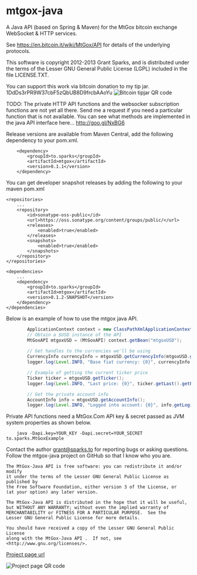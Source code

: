 mtgox-java
==========

A Java API (based on Spring & Maven) for the MtGox bitcoin exchange WebSocket & HTTP services.

See https://en.bitcoin.it/wiki/MtGox/API for details of the underlying protocols.

This software is copyright 2012-2013 Grant Sparks, and is distributed under the terms of the Lesser GNU General Public License (LGPL) included in the file LICENSE.TXT.

You can support this work via bitcoin donation to my tip jar.  1DdDs3rPR9W37cbF5zQbUB8D9frcbAAoYu
![Bitcoin tipjar QR code](https://raw.github.com/GrantSparks/mtgox-java/master/tipjar.png "bitcoin tipjar address")

TODO:  The private HTTP API functions and the websocker subscription functions are not yet all there.  Send me a request if you need a particular function that is not available.  You can see what methods are implemented in the java API interface here... http://goo.gl/NxBG6

Release versions are available from Maven Central, add the following dependency to your pom.xml.

        <dependency>
            <groupId>to.sparks</groupId>
            <artifactId>mtgox</artifactId>
            <version>0.1.1</version>
        </dependency>

You can get developer snapshot releases by adding the following to your maven pom.xml

    <repositories>
        ...
        <repository>
            <id>sonatype-oss-public</id>
            <url>https://oss.sonatype.org/content/groups/public/</url>
            <releases>
                <enabled>true</enabled>
            </releases>
            <snapshots>
                <enabled>true</enabled>
            </snapshots>
        </repository>
    </repositories>

    <dependencies>
        ...
        <dependency>
            <groupId>to.sparks</groupId>
            <artifactId>mtgox</artifactId>
            <version>0.1.2-SNAPSHOT</version>
        </dependency>
    </dependencies>

Below is an example of how to use the mtgox java API.
```java
        ApplicationContext context = new ClassPathXmlApplicationContext("to/sparks/Beans.xml");
        // Obtain a $USD instance of the API
        MtGoxAPI mtgoxUSD = (MtGoxAPI) context.getBean("mtgoxUSD");
        
        // Get handles to the currencies we'll be using
        CurrencyInfo currencyInfo = mtgoxUSD.getCurrencyInfo(mtgoxUSD.getBaseCurrency());
        logger.log(Level.INFO, "Base fiat currency: {0}", currencyInfo.getCurrency().getCurrencyCode());

        // Example of getting the current ticker price
        Ticker ticker = mtgoxUSD.getTicker();
        logger.log(Level.INFO, "Last price: {0}", ticker.getLast().getPriceValue().getCredits());

        // Get the private account info
        AccountInfo info = mtgoxUSD.getAccountInfo();
        logger.log(Level.INFO, "Logged into account: {0}", info.getLogin());
```       
Private API functions need a MtGox.Com API key & secret passed as JVM system properties as shown below.
        
        java -Dapi.key=YOUR_KEY -Dapi.secret=YOUR_SECRET to.sparks.MtGoxExample

Contact the author grant@sparks.to for reporting bugs or asking questions.  Follow the mtgox-java project on GitHub so that I know who you are.

    The MtGox-Java API is free software: you can redistribute it and/or modify
    it under the terms of the Lesser GNU General Public License as published by
    the Free Software Foundation, either version 3 of the License, or
    (at your option) any later version.

    The MtGox-Java API is distributed in the hope that it will be useful,
    but WITHOUT ANY WARRANTY; without even the implied warranty of
    MERCHANTABILITY or FITNESS FOR A PARTICULAR PURPOSE.  See the
    Lesser GNU General Public License for more details.

    You should have received a copy of the Lesser GNU General Public License
    along with the MtGox-Java API .  If not, see <http://www.gnu.org/licenses/>.


[Project page url](http://goo.gl/OJ02G "mtgox-java project page home")

![Project page QR code](https://raw.github.com/GrantSparks/mtgox-java/master/qr.png "mt-gox java project page QR code")  

